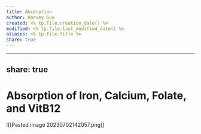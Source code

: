 ```yaml
---
title: Absorption
author: Harvey Guo
created: <% tp.file.creation_date() %>
modified: <% tp.file.last_modified_date() %>
aliases: <% tp.file.title %>
share: true
---
```


---
share: true
---
# Absorption of Iron, Calcium, Folate, and VitB12
![[Pasted image 20230702142057.png]]